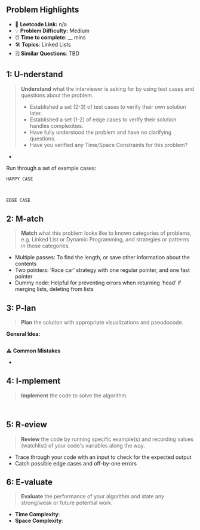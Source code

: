 ## Problem Highlights

* 🔗 **Leetcode Link:** n/a
* 💡 **Problem Difficulty:** Medium
* ⏰ **Time to complete**: __ mins
* 🛠️ **Topics**: Linked Lists
* 🗒️ **Similar Questions**: TBD
    
## 1: U-nderstand
 
> **Understand** what the interviewer is asking for by using test cases and questions about the problem.
> 
> - Established a set (2-3) of test cases to verify their own solution later.
> - Established a set (1-2) of edge cases to verify their solution handles complexities.
> - Have fully understood the problem and have no clarifying questions.
> - Have you verified any Time/Space Constraints for this problem?

- 


Run through a set of example cases:

```markdown
HAPPY CASE



EDGE CASE

```   
    
## 2: M-atch

> **Match** what this problem looks like to known categories of problems, e.g. Linked List or Dynamic Programming, and strategies or patterns in those categories.

- Multiple passes: To find the length, or save other information about the contents
- Two pointers: ‘Race car’ strategy with one regular pointer, and one fast pointer
- Dummy node: Helpful for preventing errors when returning ‘head’ if merging lists, deleting from lists

## 3: P-lan

> **Plan** the solution with appropriate visualizations and pseudocode.

**General Idea:** 

```markdown

```

⚠️ **Common Mistakes**

* 
## 4: I-mplement

> **Implement** the code to solve the algorithm.

```python

```
```java

```
    
## 5: R-eview

> **Review** the code by running specific example(s) and recording values (watchlist) of your code's variables along the way.

- Trace through your code with an input to check for the expected output
- Catch possible edge cases and off-by-one errors

## 6: E-valuate

> **Evaluate** the performance of your algorithm and state any strong/weak or future potential work.
    
* **Time Complexity**: 
* **Space Complexity**: 

